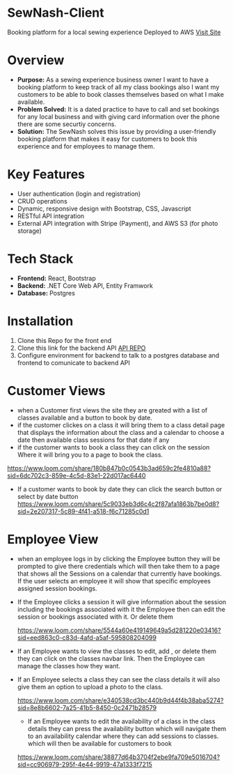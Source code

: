 
# SewNash-Client
Booking platform for a local sewing experience
Deployed to AWS [Visit Site](http://sewnash-app.s3-website-us-east-1.amazonaws.com/)

# Overview
- **Purpose:** As a sewing experience business owner I want to have a booking platform to keep track of all  my class bookings also I want my customers to be able to book classes themselves based on what I make available.
- **Problem Solved:**  It is a dated practice to have to call and set bookings for any local business and with giving card information over the phone there are some securtiy concerns.
- **Solution:** The SewNash solves this issue by providing a user-friendly booking platform that makes it easy for customers to book this experience and for employees to manage them.

# Key Features
- User authentication (login and registration)
- CRUD operations
- Dynamic, responsive design with Bootstrap, CSS, Javascript
- RESTful API integration
- External API integration with Stripe (Payment), and AWS S3 (for photo storage)

# Tech Stack
- **Frontend:** React, Bootstrap
- **Backend:** .NET Core Web API, Entity Framwork
- **Database:** Postgres

# Installation

1. Clone this Repo for the front end
2. Clone this link for the backend API [API REPO](https://github.com/gunnarebeling/SewNash-api-final)
3. Configure environment for backend to talk to a postgres database and frontend to comunicate to backend API

# Customer Views
- when a Customer first views the site they are greated with a list of classes available and a button to book by date.
- if the customer clickes on a class it will bring them to a class detail page that displays the information about the class and a calendar to choose a date then available class sessions for that date if any
- if the customer wants to book a class they can click on the session Where it will bring you to a page to book the class.

https://www.loom.com/share/180b847b0c0543b3ad659c2fe4810a88?sid=6dc702c3-859e-4c5d-83e1-22d017ac6440

- If a customer wants to book by date they can click the search button or select by date button
  https://www.loom.com/share/5c9033eb3d6c4c2f87afa1863b7be0d8?sid=2e207317-5c89-4f41-a518-f6c71285c0d1

# Employee View
- when an employee logs in by clicking the Employee button they will be prompted to give there credentials which will then take them to a page that shows all the Sessions on a calendar that currently have bookings. If the user selects an employee it will show that specific employees assigned session bookings.
- If the Employee clicks a session it will give information about the session including the bookings associated with it the Employee then can edit the session or bookings associated with it. Or delete them

  https://www.loom.com/share/5544a60e419149649a5d281220e03416?sid=eed863c0-c83d-4afd-a5af-595808204099

- If an Employee wants to view  the classes to edit, add , or delete them they can click on the classes navbar link. Then the Employee can manage the classes how they want.
- If an Employee selects a class they can see the class details it will also give them an option to upload a photo to the class.
  
  https://www.loom.com/share/e340538cd3bc440b9d44f4b38aba5274?sid=8e8b6602-7a25-41b5-8450-0c2471b28579

  - If an Employee wants to edit the availability of a class in the class details they can press the availability button which will navigate them to an availability calendar where they can add sessions to classes. which will then be available for customers to book
 
  https://www.loom.com/share/38877d64b3704f2ebe9fa709e5016704?sid=cc906979-295f-4e44-9919-47a1333f7215


   
